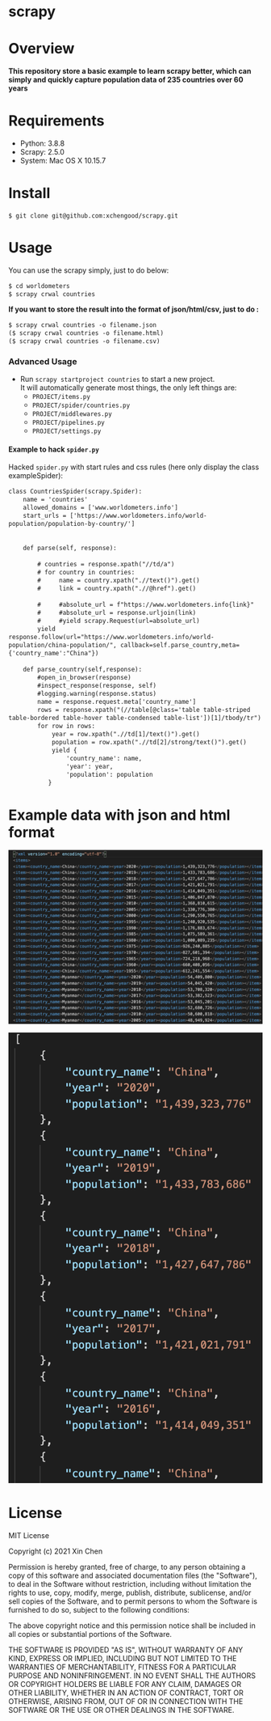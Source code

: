 # scrapy
# Overview

**This repository store a basic example to learn scrapy better, which can simply and quickly capture population data of 235 countries over 60 years**

# Requirements

- Python: 3.8.8
- Scrapy: 2.5.0
- System: Mac OS X 10.15.7


# Install 

```
$ git clone git@github.com:xchengood/scrapy.git
```

# Usage

You can use the scrapy simply, just to do below:

```
$ cd worldometers
$ scrapy crwal countries
```

**If you want to store the result into the format of json/html/csv, just to do :**

```
$ scrapy crwal countries -o filename.json
($ scrapy crwal countries -o filename.html)
($ scrapy crwal countries -o filename.csv)
```

### Advanced Usage

* Run `scrapy startproject countries` to start a new project.  
  It will automatically generate most things, the only left things are:
  * `PROJECT/items.py`
  * `PROJECT/spider/countries.py`
  * `PROJECT/middlewares.py`
  * `PROJECT/pipelines.py`
  * `PROJECT/settings.py`

#### Example to hack  `spider.py`

Hacked `spider.py` with start rules and css rules (here only display the class exampleSpider):  

```
class CountriesSpider(scrapy.Spider):
    name = 'countries'
    allowed_domains = ['www.worldometers.info']
    start_urls = ['https://www.worldometers.info/world-population/population-by-country/']

    
    def parse(self, response):
        
        # countries = response.xpath("//td/a")
        # for country in countries:
        #     name = country.xpath(".//text()").get()
        #     link = country.xpath(".//@href").get()

        #     #absolute_url = f"https://www.worldometers.info{link}"
        #     #absolute_url = response.urljoin(link)
        #     #yield scrapy.Request(url=absolute_url)
        yield response.follow(url="https://www.worldometers.info/world-population/china-population/", callback=self.parse_country,meta={'country_name':"China"})

    def parse_country(self,response):
        #open_in_browser(response)
        #inspect_response(response, self)
        #logging.warning(response.status)
        name = response.request.meta['country_name']
        rows = response.xpath("(//table[@class='table table-striped table-bordered table-hover table-condensed table-list'])[1]/tbody/tr")
        for row in rows:
            year = row.xpath(".//td[1]/text()").get()
            population = row.xpath(".//td[2]/strong/text()").get()
            yield {
                'country_name': name,
                'year': year,
                'population': population
           }
```

# Example data with json and html format

![Screen Shot 2021-07-10 at 10.51.05 PM](https://github.com/xchengood/myPicture/blob/main/Screen%20Shot%202021-07-10%20at%2010.51.25%20PM.png)

![Screen Shot 2021-07-10 at 10.51.25 PM](https://github.com/xchengood/myPicture/blob/main/Screen%20Shot%202021-07-10%20at%2010.51.05%20PM.png)

# License
MIT License

Copyright (c) 2021 Xin Chen

Permission is hereby granted, free of charge, to any person obtaining a copy
of this software and associated documentation files (the "Software"), to deal
in the Software without restriction, including without limitation the rights
to use, copy, modify, merge, publish, distribute, sublicense, and/or sell
copies of the Software, and to permit persons to whom the Software is
furnished to do so, subject to the following conditions:

The above copyright notice and this permission notice shall be included in all
copies or substantial portions of the Software.

THE SOFTWARE IS PROVIDED "AS IS", WITHOUT WARRANTY OF ANY KIND, EXPRESS OR
IMPLIED, INCLUDING BUT NOT LIMITED TO THE WARRANTIES OF MERCHANTABILITY,
FITNESS FOR A PARTICULAR PURPOSE AND NONINFRINGEMENT. IN NO EVENT SHALL THE
AUTHORS OR COPYRIGHT HOLDERS BE LIABLE FOR ANY CLAIM, DAMAGES OR OTHER
LIABILITY, WHETHER IN AN ACTION OF CONTRACT, TORT OR OTHERWISE, ARISING FROM,
OUT OF OR IN CONNECTION WITH THE SOFTWARE OR THE USE OR OTHER DEALINGS IN THE
SOFTWARE.



